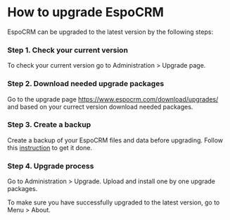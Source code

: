 # How to upgrade EspoCRM

EspoCRM can be upgraded to the latest version by the following steps:

### Step 1. Check your current version

To check your current version go to Administration > Upgrade page.

### Step 2. Download needed upgrade packages

Go to the upgrade page https://www.espocrm.com/download/upgrades/ and based on your currect version download needed packages.

### Step 3. Create a backup

Create a backup of your EspoCRM files and data before upgrading. Follow this [instruction](https://github.com/espocrm/documentation/blob/master/administration/backup-and-restore.md) to get it done.

### Step 4. Upgrade process

Go to Administration > Upgrade. Upload and install one by one upgrade packages.

To make sure you have successfully upgraded to the latest version, go to Menu > About.
